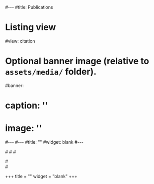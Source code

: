 #---
#title: Publications

# Listing view
#view: citation

# Optional banner image (relative to `assets/media/` folder).
#banner:
#  caption: ''
#  image: ''
#---
#---
#title: ""
#widget: blank
#---

#<script th:inline="javascript">
#    var maxArticles=0;
 #   var showAbstract=1;
 #   var authorID=["fowlie_a_1"];
#</script>
#<script type = "text/javascript" src="/js/arxiv_widget.js"></script>
#<div class="universal-wrapper">
#<div class="article-style" itemprop="articleBody"><div id="arxivfeed"></div>
#</div>

+++ title = "" widget = "blank" +++

<script th:inline="javascript"> var maxArticles=0; var showAbstract=1; var showDates=1; var showLinkAll=0; </script> <script type = "text/javascript" src="/js/arxiv_widget.js"></script>